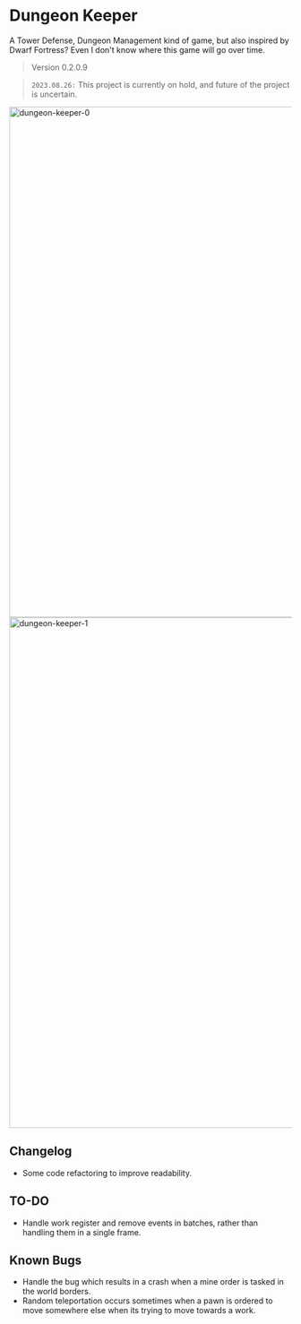 # Dungeon Keeper

A Tower Defense, Dungeon Management kind of game, but also inspired by Dwarf Fortress? Even I don't know where this game will go over time.

> Version 0.2.0.9

> `2023.08.26:` This project is currently on hold, and future of the project is uncertain.

<img width="912" alt="dungeon-keeper-0" src="https://github.com/veranovus/dungeon-keeper/assets/git/dungeon-keeper-0.png">
<img width="912" alt="dungeon-keeper-1" src="https://github.com/veranovus/dungeon-keeper/assets/git/dungeon-keeper-1.png">

## Changelog

- Some code refactoring to improve readability.

## TO-DO

- Handle work register and remove events in batches, rather than handling them in a single frame.

## Known Bugs

- Handle the bug which results in a crash when a mine order is tasked in the world borders.
- Random teleportation occurs sometimes when a pawn is ordered to move somewhere else when its trying to move towards a work.
